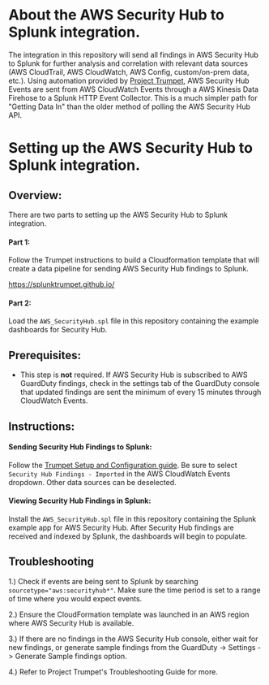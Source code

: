 # About the AWS Security Hub to Splunk integration.
The integration in this repository will send all findings in AWS Security Hub to Splunk for further analysis and correlation with relevant data sources (AWS CloudTrail, AWS CloudWatch, AWS Config, custom/on-prem data, etc.). Using automation provided by [Project Trumpet](https://github.com/splunk/splunk-aws-project-trumpet), AWS Security Hub Events are sent from AWS CloudWatch Events through a AWS Kinesis Data Firehose to a Splunk HTTP Event Collector. This is a much simpler path for "Getting Data In" than the older method of polling the AWS Security Hub API. 

# Setting up the AWS Security Hub to Splunk integration.

## Overview:
There are two parts to setting up the AWS Security Hub to Splunk integration.
	
#### Part 1: 
	
Follow the Trumpet instructions to build a Cloudformation template that will create a data pipeline for sending AWS Security Hub findings to Splunk.

https://splunktrumpet.github.io/

#### Part 2: 
	
Load the `AWS_SecurityHub.spl` file in this repository containing the example dashboards for Security Hub. 

## Prerequisites:

- This step is **not** required. If AWS Security Hub is subscribed to AWS GuardDuty findings, check in the settings tab of the GuardDuty console that updated findings are sent the minimum of every 15 minutes through CloudWatch Events.

## Instructions:
#### Sending Security Hub Findings to Splunk:
        
Follow the [Trumpet Setup and Configuration guide](https://github.com/splunk/splunk-aws-project-trumpet). Be sure to select `Security Hub Findings - Imported` in the AWS CloudWatch Events dropdown. Other data sources can be deselected.

#### Viewing Security Hub Findings in Splunk:

Install the `AWS_SecurityHub.spl` file in this repository containing the Splunk example app for AWS Security Hub. After Security Hub findings are received and indexed by Splunk, the dashboards will begin to populate.

## Troubleshooting

1.) Check if events are being sent to Splunk by searching `sourcetype="aws:securityhub*"`. Make sure the time period is set to a range of time where you would expect events.

2.) Ensure the CloudFormation template was launched in an AWS region where AWS Security Hub is available.

3.) If there are no findings in the AWS Security Hub console, either wait for new findings, or generate sample findings from the GuardDuty -> Settings -> Generate Sample findings option.

4.) Refer to Project Trumpet's Troubleshooting Guide for more. 
